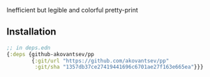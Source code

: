 
Inefficient but legible and colorful pretty-print

## Installation

```clojure
;; in deps.edn
{:deps {github-akovantsev/pp
        {:git/url "https://github.com/akovantsev/pp"
         :git/sha "1357db37ce27419441696c6701ae27f163e665ea"}}}
```